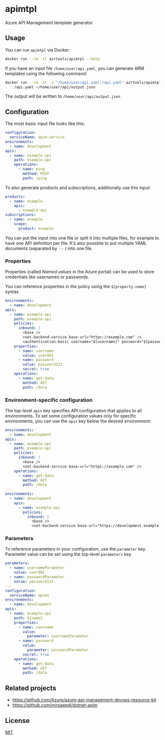 # apimtpl

Azure API Management template generator

## Usage

You can run `apimtpl` via Docker:

```sh
docker run --rm -it azrtools/apimtpl --help
```

If you have an input file `/home/user/api.yaml`, you can generate ARM templates
using the following command:

```sh
docker run --rm -it -v "/home/user/api.yaml:/api.yaml" azrtools/apimtpl \
    /api.yaml >/home/user/api/output.json
```

The output will be written to `/home/user/api/output.json`

## Configuration

The most basic input file looks like this:

```yaml
configuration:
  serviceName: apim-service
environments:
  - name: development
apis:
  - name: example-api
    path: example-api
    operations:
      - name: ping
        method: POST
        path: /ping
```

To also generate products and subscriptions, additionally use this input:

```yaml
products:
  - name: example
    apis:
      - example-api
subscriptions:
  - name: example
    scope:
      product: example
```

You can put the input into one file or split it into multiple files, for
example to have one API definition per file.
It's also possible to put multiple YAML documents (separated by `---`) into one
file.

### Properties

Properties (called _Named values_ in the Azure portal) can be used to store
credentials like usernames or passwords.

You can reference properties in the policy using the `$[property-name]` syntax.

```yaml
environments:
  - name: development
apis:
  - name: example-api
    path: example-api
    policies:
      inbound: |
        <base />
        <set-backend-service base-url="https://example.com" />
        <authentication-basic username="$[username]" password="$[password]" />
    properties:
      - name: username
        value: user001
      - name: password
        value: password123
        secret: true
    operations:
      - name: get-data
        method: GET
        path: /data
```

### Environment-specific configuration

The top-level `apis` key specifies API configuration that applies to all
environments. To set some configuration values only for specific environments,
you can use the `apis` key below the desired environment:

```yaml
environments:
  - name: development
apis:
  - name: example-api
    path: example-api
    policies:
      inbound: |
        <base />
        <set-backend-service base-url="https://example.com" />
    operations:
      - name: get-data
        method: GET
        path: /data
---
environments:
  - name: development
    apis:
      - name: example-api
        policies:
          inbound: |
            <base />
            <set-backend-service base-url="https://development.example.com" />
```

### Parameters

To reference parameters in your configuration, use the `parameter` key.
Parameter value can be set using the top-level `parameters` key.

```yaml
parameters:
  - name: usernameParameter
    value: user001
  - name: passwordParameter
    value: password123
---
configuration:
  serviceName: apim1
environments:
  - name: development
apis:
  - name: example-api
    path: ${name}
    properties:
      - name: username
        value:
          parameter: usernameParameter
      - name: password
        value:
          parameter: passwordParameter
        secret: true
    operations:
      - name: get-data
        method: GET
        path: /data
```

## Related projects

- https://github.com/Azure/azure-api-management-devops-resource-kit
- https://github.com/mirsaeedi/dotnet-apim

## License

[MIT](LICENSE)
